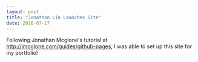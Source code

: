 ```yaml
---
layout: post
title: "Jonathon Lin Launches Site"
date: 2016-07-17
---
```


Following Jonathan Mcglone's tutorial at <http://jmcglone.com/guides/github-pages>, I was able to set up this site for my portfolio!
